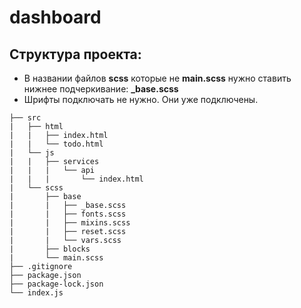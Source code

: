 # dashboard

## Структура проекта:
* В названии файлов **scss** которые не **main.scss** нужно ставить нижнее подчеркивание: **_base.scss**
* Шрифты подключать не нужно. Они уже подключены.

 ```
├── src
|   ├── html
|   |   ├── index.html
|   |   └── todo.html
|   └── js
|   |   ├── services
|   |   |   └── api
|   |   |       └── index.html
|   └── scss
|       ├── base
|       |   ├── _base.scss
|       |   ├── fonts.scss
|       |   ├── mixins.scss
|       |   ├── reset.scss
|       |   └── vars.scss
|       ├── blocks
|       └── main.scss
├── .gitignore
├── package.json
├── package-lock.json
└── index.js
 ```
